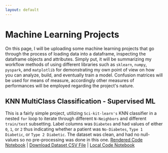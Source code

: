 ```yaml
---
layout: default
---
```

# Machine Learning Projects
On this page, I will be uploading some machine learning projects that go through the process of loading data into a dataframe, inspecting the dataframe objects and attributes.
Simply put, it will be summarizing my workflow methods of using different libraries such as `sklearn`, `numpy`, `pyspark`, and `matplotlib` for demonstrating my own point of view
on how you can analyze, build, and eventually train a model. Confusion matrices will be used for means of measure, accordingly other measures of performances will be employed regarding
the project's nature.

## KNN MultiClass Classification - Supervised ML
This is a fairly simple project, utilizing `Sci-kit-learn's` KNN classifier in a nested `for` loop to iterate through 
different `N-Neighbors` and different `train/test` subsetting. Label columns was `Diabetes` and had values of either `0`, `1`, or `2` thus indicating whether a 
patient was `No-Diabetes`, `Type 1 Diabetic`, or `Type 2 Diabetic`. The dataset was clean, and had no null-values so no pre-processing was done in this one.
[Rendered Code Notebook](https://toadd.com) | [Download Dataset CSV File](https://toadd.com) | [Local Code Notebook]()

